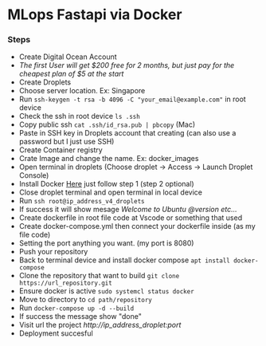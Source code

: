 # MLops Fastapi via Docker

### Steps
<ul>
    <li>Create Digital Ocean Account</li>
    <li><i>The first User will get $200 free for 2 months, but just pay for the cheapest plan of $5 at the start</i></li>
    <li>Create Droplets</li>
    <li>Choose server location. Ex: Singapore</li>
    <li>Run <code>ssh-keygen -t rsa -b 4096 -C "your_email@example.com"</code> in root device</li>
    <li>Check the ssh in root device <code>ls .ssh</code></li>
    <li>Copy public ssh <code>cat .ssh/id_rsa.pub | pbcopy</code> (Mac)</li>
    <li>Paste in SSH key in Droplets account that creating (can also use a password but I just use SSH)</li>
    <li>Create Container registry</li>
    <li>Crate Image and change the name. Ex: docker_images</li>
    <li>Open terminal in droplets (Choose droplet -> Access -> Launch Droplet Console)</li>
    <li>Install Docker <a href="https://www.digitalocean.com/community/tutorials/how-to-install-and-use-docker-on-ubuntu-20-04">Here</a> just follow step 1 (step 2 optional)</li>
    <li>Close droplet terminal and open terminal in local device</li>
    <li>Run <code>ssh root@ip_address_v4_droplets</code></li>
    <li>If success it will show mesage <i>Welcome to Ubuntu @version etc...</i></li>
    <li>Create dockerfile in root file code at Vscode or something that used</li>
    <li>Create docker-compose.yml then connect your dockerfile inside (as my file code)</li>
    <li>Setting the port anything you want. (my port is 8080)</li>
    <li>Push your repository</li>
    <li>Back to terminal device and install docker compose <code>apt install docker-compose</code></li>
    <li>Clone the repository that want to build <code>git clone https://url_repository.git</code></li>
    <li>Ensure docker is active <code>sudo systemcl status docker</code></li>
    <li>Move to directory to <code>cd path/repository</code></li>
    <li>Run <code>docker-compose up -d --build</code></li>
    <li>If success the message show "done"</li>
    <li>Visit url the project <i>http://ip_address_droplet:port</i></li>
    <li>Deployment succesful</li>
</ul>
